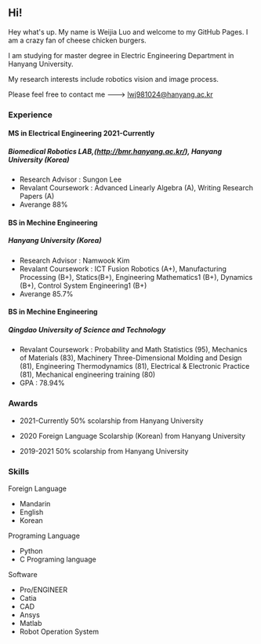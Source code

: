 ## Hi! 

Hey what's up. My name is Weijia Luo and welcome to my GitHub Pages. I am a crazy fan of cheese chicken burgers.

I am studying for master degree in Electric Engineering Department in Hanyang University.  

My research interests include robotics vision and image process.  

Please feel free to contact me ---> lwj981024@hanyang.ac.kr

### Experience


#### MS  in Electrical Engineering                    2021-Currently   
##### Biomedical Robotics LAB,(http://bmr.hanyang.ac.kr/), Hanyang University  (Korea)  
* Research Advisor : Sungon Lee  
* Revalant Coursework : Advanced Linearly Algebra (A), Writing Research Papers (A)  
* Averange 88%


#### BS  in Mechine Engineering  
##### Hanyang University (Korea)
* Research Advisor : Namwook Kim  
* Revalant Coursework : ICT Fusion Robotics (A+), Manufacturing Processing (B+), Statics(B+), Engineering Mathematics1 (B+), Dynamics (B+), Control System Engineering1 (B+)  
* Averange 85.7%



#### BS  in Mechine Engineering  
##### Qingdao University of Science and Technology  
* Revalant Coursework : Probability and Math Statistics (95),  Mechanics of Materials (83), Machinery Three-Dimensional Molding and Design (81), Engineering Thermodynamics (81), Electrical & Electronic Practice (81), Mechanical engineering training (80)  
* GPA : 78.94%  

### Awards

* 2021-Currently 
50% scolarship from Hanyang University

* 2020
Foreign Language Scolarship (Korean) from Hanyang University  

* 2019-2021 
50% scolarship from Hanyang University
 
### Skills

Foreign Language
* Mandarin
* English
* Korean

Programing Language
* Python
* C Programing language

Software 
* Pro/ENGINEER
* Catia
* CAD
* Ansys
* Matlab
* Robot Operation System
